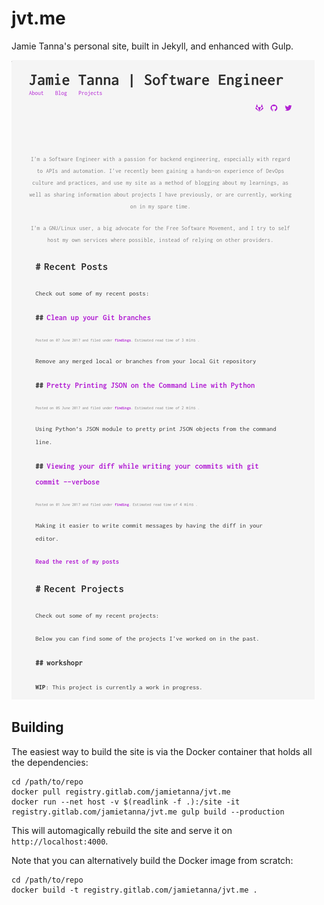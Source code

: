 # jvt.me

Jamie Tanna's personal site, built in Jekyll, and enhanced with Gulp.

![Website front page](./assets/img/projects/jvtme.png)

## Building

The easiest way to build the site is via the Docker container that holds all the dependencies:

```
cd /path/to/repo
docker pull registry.gitlab.com/jamietanna/jvt.me
docker run --net host -v $(readlink -f .):/site -it registry.gitlab.com/jamietanna/jvt.me gulp build --production
```

This will automagically rebuild the site and serve it on `http://localhost:4000`.

Note that you can alternatively build the Docker image from scratch:

```
cd /path/to/repo
docker build -t registry.gitlab.com/jamietanna/jvt.me .
```
